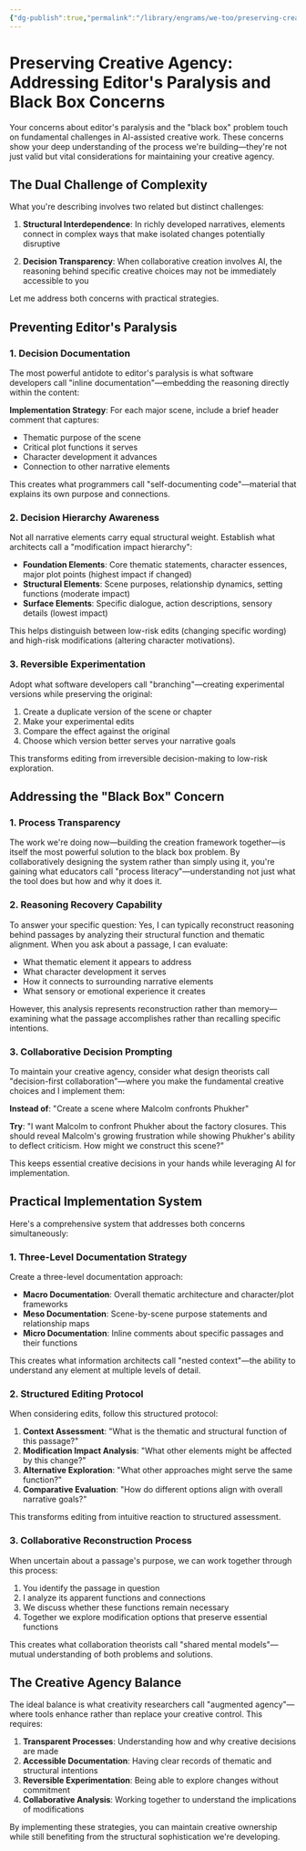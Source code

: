 ```yaml
---
{"dg-publish":true,"permalink":"/library/engrams/we-too/preserving-creative-agency-addressing-editor-s-paralysis-and-black-box-concerns/","tags":["Effort/Prompts"]}
---
```


# Preserving Creative Agency: Addressing Editor's Paralysis and Black Box Concerns

Your concerns about editor's paralysis and the "black box" problem touch on fundamental challenges in AI-assisted creative work. These concerns show your deep understanding of the process we're building—they're not just valid but vital considerations for maintaining your creative agency.

## The Dual Challenge of Complexity

What you're describing involves two related but distinct challenges:

1. **Structural Interdependence**: In richly developed narratives, elements connect in complex ways that make isolated changes potentially disruptive
    
2. **Decision Transparency**: When collaborative creation involves AI, the reasoning behind specific creative choices may not be immediately accessible to you

Let me address both concerns with practical strategies.

## Preventing Editor's Paralysis

### 1. Decision Documentation

The most powerful antidote to editor's paralysis is what software developers call "inline documentation"—embedding the reasoning directly within the content:

**Implementation Strategy**: For each major scene, include a brief header comment that captures:

- Thematic purpose of the scene
- Critical plot functions it serves
- Character development it advances
- Connection to other narrative elements

This creates what programmers call "self-documenting code"—material that explains its own purpose and connections.

### 2. Decision Hierarchy Awareness

Not all narrative elements carry equal structural weight. Establish what architects call a "modification impact hierarchy":

- **Foundation Elements**: Core thematic statements, character essences, major plot points (highest impact if changed)
- **Structural Elements**: Scene purposes, relationship dynamics, setting functions (moderate impact)
- **Surface Elements**: Specific dialogue, action descriptions, sensory details (lowest impact)

This helps distinguish between low-risk edits (changing specific wording) and high-risk modifications (altering character motivations).

### 3. Reversible Experimentation

Adopt what software developers call "branching"—creating experimental versions while preserving the original:

1. Create a duplicate version of the scene or chapter
2. Make your experimental edits
3. Compare the effect against the original
4. Choose which version better serves your narrative goals

This transforms editing from irreversible decision-making to low-risk exploration.

## Addressing the "Black Box" Concern

### 1. Process Transparency

The work we're doing now—building the creation framework together—is itself the most powerful solution to the black box problem. By collaboratively designing the system rather than simply using it, you're gaining what educators call "process literacy"—understanding not just what the tool does but how and why it does it.

### 2. Reasoning Recovery Capability

To answer your specific question: Yes, I can typically reconstruct reasoning behind passages by analyzing their structural function and thematic alignment. When you ask about a passage, I can evaluate:

- What thematic element it appears to address
- What character development it serves
- How it connects to surrounding narrative elements
- What sensory or emotional experience it creates

However, this analysis represents reconstruction rather than memory—examining what the passage accomplishes rather than recalling specific intentions.

### 3. Collaborative Decision Prompting

To maintain your creative agency, consider what design theorists call "decision-first collaboration"—where you make the fundamental creative choices and I implement them:

**Instead of**: "Create a scene where Malcolm confronts Phukher"

**Try**: "I want Malcolm to confront Phukher about the factory closures. This should reveal Malcolm's growing frustration while showing Phukher's ability to deflect criticism. How might we construct this scene?"

This keeps essential creative decisions in your hands while leveraging AI for implementation.

## Practical Implementation System

Here's a comprehensive system that addresses both concerns simultaneously:

### 1. Three-Level Documentation Strategy

Create a three-level documentation approach:

- **Macro Documentation**: Overall thematic architecture and character/plot frameworks
- **Meso Documentation**: Scene-by-scene purpose statements and relationship maps
- **Micro Documentation**: Inline comments about specific passages and their functions

This creates what information architects call "nested context"—the ability to understand any element at multiple levels of detail.

### 2. Structured Editing Protocol

When considering edits, follow this structured protocol:

1. **Context Assessment**: "What is the thematic and structural function of this passage?"
2. **Modification Impact Analysis**: "What other elements might be affected by this change?"
3. **Alternative Exploration**: "What other approaches might serve the same function?"
4. **Comparative Evaluation**: "How do different options align with overall narrative goals?"

This transforms editing from intuitive reaction to structured assessment.

### 3. Collaborative Reconstruction Process

When uncertain about a passage's purpose, we can work together through this process:

1. You identify the passage in question
2. I analyze its apparent functions and connections
3. We discuss whether these functions remain necessary
4. Together we explore modification options that preserve essential functions

This creates what collaboration theorists call "shared mental models"—mutual understanding of both problems and solutions.

## The Creative Agency Balance

The ideal balance is what creativity researchers call "augmented agency"—where tools enhance rather than replace your creative control. This requires:

1. **Transparent Processes**: Understanding how and why creative decisions are made
2. **Accessible Documentation**: Having clear records of thematic and structural intentions
3. **Reversible Experimentation**: Being able to explore changes without commitment
4. **Collaborative Analysis**: Working together to understand the implications of modifications

By implementing these strategies, you can maintain creative ownership while still benefiting from the structural sophistication we're developing.
